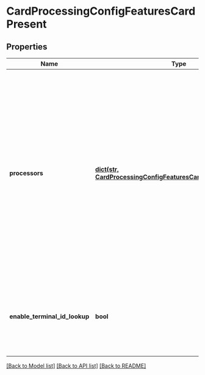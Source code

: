 # CardProcessingConfigFeaturesCardPresent

## Properties
Name | Type | Description | Notes
------------ | ------------- | ------------- | -------------
**processors** | [**dict(str, CardProcessingConfigFeaturesCardPresentProcessors)**](CardProcessingConfigFeaturesCardPresentProcessors.md) | e.g. * amexdirect * barclays2 * CUP * EFTPOS * fdiglobal * gpx * smartfdc * tsys * vero * VPC  For VPC, CUP and EFTPOS processors, replace the processor name from VPC or CUP or EFTPOS to the actual processor name in the sample request. e.g. replace VPC with &amp;lt;your vpc processor&amp;gt;  | [optional] 
**enable_terminal_id_lookup** | **bool** | Used for Card Present and Virtual Terminal Transactions for Terminal ID lookup. Applicable for GPX (gpx) processor. | [optional] 

[[Back to Model list]](../README.md#documentation-for-models) [[Back to API list]](../README.md#documentation-for-api-endpoints) [[Back to README]](../README.md)


